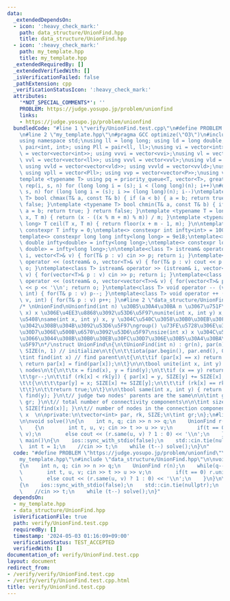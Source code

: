 ```yaml
---
data:
  _extendedDependsOn:
  - icon: ':heavy_check_mark:'
    path: data_structure/UnionFind.hpp
    title: data_structure/UnionFind.hpp
  - icon: ':heavy_check_mark:'
    path: my_template.hpp
    title: my_template.hpp
  _extendedRequiredBy: []
  _extendedVerifiedWith: []
  _isVerificationFailed: false
  _pathExtension: cpp
  _verificationStatusIcon: ':heavy_check_mark:'
  attributes:
    '*NOT_SPECIAL_COMMENTS*': ''
    PROBLEM: https://judge.yosupo.jp/problem/unionfind
    links:
    - https://judge.yosupo.jp/problem/unionfind
  bundledCode: "#line 1 \"verify/UnionFind.test.cpp\"\n#define PROBLEM \"https://judge.yosupo.jp/problem/unionfind\"\
    \n#line 2 \"my_template.hpp\"\n#pragma GCC optimize(\"O3\")\n#include <bits/stdc++.h>\n\
    using namespace std;\nusing ll = long long; using ld = long double;\nusing P =\
    \ pair<int, int>; using Pll = pair<ll, ll>;\nusing vi = vector<int>; using vvi\
    \ = vector<vector<int>>; using vvvi = vector<vvi>;\nusing vl = vector<ll>; using\
    \ vvl = vector<vector<ll>>; using vvvl = vector<vvl>;\nusing vld = vector<ld>;\
    \ using vvld = vector<vector<vld>>; using vvvld = vector<vvld>;\nusing vp = vector<P>;\
    \ using vpll = vector<Pll>; using vvp = vector<vector<P>>;\nusing vs = vector<string>;\n\
    template <typename T> using pq = priority_queue<T, vector<T>, greater<T>>;\n#define\
    \ rep(i, s, n) for (long long i = (s); i < (long long)(n); i++)\n#define drep(i,\
    \ s, n) for (long long i = (s); i >= (long long)(n); i--)\ntemplate <typename\
    \ T> bool chmax(T& a, const T& b) { if (a < b) { a = b; return true; } return\
    \ false; }\ntemplate <typename T> bool chmin(T& a, const T& b) { if (a > b) {\
    \ a = b; return true; } return false; }\ntemplate <typename T = long long> T floor(T\
    \ x, T m) { return (x - ((x % m + m) % m)) / m; }\ntemplate <typename T = long\
    \ long> T ceil(T x, T m) { return floor(x + m - 1, m); }\n\ntemplate <class T>\
    \ constexpr T infty = 0;\ntemplate<> constexpr int infty<int> = 1001001001;\n\
    template<> constexpr long long infty<long long> = 9e18;\ntemplate<> constexpr\
    \ double infty<double> = infty<long long>;\ntemplate<> constexpr long double infty<long\
    \ double> = infty<long long>;\n\ntemplate<class T> istream& operator >> (istream&\
    \ i, vector<T>& v) { for(T& p : v) cin >> p; return i; }\ntemplate<class T> ostream&\
    \ operator << (ostream& o, vector<T>& v) { for(T& p : v) cout << p << \" \"; return\
    \ o; }\ntemplate<class T> istream& operator >> (istream& i, vector<vector<T>>&\
    \ v) { for(vector<T>& p : v) cin >> p; return i; }\ntemplate<class T> ostream&\
    \ operator << (ostream& o, vector<vector<T>>& v) { for(vector<T>& p : v) cout\
    \ << p << '\\n'; return o; }\ntemplate<class T> void operator -- (vector<T>& v,\
    \ int) { for(T& p : v) p--; }\ntemplate<class T> void operator ++ (vector<T>&\
    \ v, int) { for(T& p : v) p++; }\n#line 2 \"data_structure/UnionFind.hpp\"\n\n\
    /* \nUnionFind\nUnionfind(int n) \u30B5\u30A4\u30BA n \u3067\u751F\u6210\nfind(int\
    \ x) x \u306E\u4EE3\u8868\u3092\u53D6\u5F97\nunite(int x, int y) x, y \u3092\u7D50\
    \u5408\nsame(int x, int y) x, y \u304C\u540C\u3058\u30B0\u30EB\u30FC\u30D7\u3067\
    \u3042\u308B\u304B\u3092\u53D6\u5F97\ngroup() \u73FE\u5728\u306E\u30B0\u30EB\u30FC\
    \u30D7\u306E\u500B\u6570\u3092\u53D6\u5F97\nsize(int x) x \u304C\u542B\u307E\u308C\
    \u3066\u3044\u308B\u30B0\u30EB\u30FC\u30D7\u306E\u30B5\u30A4\u30BA\u3092\u53D6\
    \u5F97\n*/\nstruct UnionFind\n{\n\tUnionFind(int n) : gr(n), par(n), rk(n, 0),\
    \ SIZE(n, 1) // initialize\n\t{\n\t\tiota(par.begin(), par.end(), 0);\n\t}\n\n\
    \tint find(int x) // find parent\n\t{\n\t\tif (par[x] == x) return x;\n\t\telse\
    \ return par[x] = find(par[x]);\n\t}\n\n\tbool unite(int x, int y) // unite two\
    \ nodes\n\t{\n\t\tx = find(x), y = find(y);\n\t\tif (x == y) return false;\n\n\
    \t\tgr--;\n\t\tif (rk[x] < rk[y]) { par[x] = y, SIZE[y] += SIZE[x]; }\n\t\telse\n\
    \t\t{\n\t\t\tpar[y] = x; SIZE[x] += SIZE[y];\n\t\t\tif (rk[x] == rk[y]) rk[x]++;\n\
    \t\t}\n\t\treturn true;\n\t}\n\n\tbool same(int x, int y) { return find(x) ==\
    \ find(y); }\n\t// judge two nodes' parents are the same\n\n\tint group() { return\
    \ gr; }\n\t// total number of connectivity components\n\n\tint size(int x) { return\
    \ SIZE[find(x)]; }\n\t// number of nodes in the connection component containing\
    \ x  \n\nprivate:\n\tvector<int> par, rk, SIZE;\n\tint gr;\n};\n#line 4 \"verify/UnionFind.test.cpp\"\
    \n\nvoid solve()\n{\n    int n, q; cin >> n >> q;\n    UnionFind r(n);\n    while(q--)\n\
    \    {\n        int t, u, v; cin >> t >> u >> v;\n        if(t == 0) r.unite(u,\
    \ v);\n        else cout << (r.same(u, v) ? 1 : 0) << '\\n';\n    }\n}\n\nint\
    \ main()\n{\n    ios::sync_with_stdio(false);\n    std::cin.tie(nullptr);\n  \
    \  int t = 1;\n    //cin >> t;\n    while (t--) solve();\n}\n"
  code: "#define PROBLEM \"https://judge.yosupo.jp/problem/unionfind\"\n#include \"\
    my_template.hpp\"\n#include \"data_structure/UnionFind.hpp\"\n\nvoid solve()\n\
    {\n    int n, q; cin >> n >> q;\n    UnionFind r(n);\n    while(q--)\n    {\n\
    \        int t, u, v; cin >> t >> u >> v;\n        if(t == 0) r.unite(u, v);\n\
    \        else cout << (r.same(u, v) ? 1 : 0) << '\\n';\n    }\n}\n\nint main()\n\
    {\n    ios::sync_with_stdio(false);\n    std::cin.tie(nullptr);\n    int t = 1;\n\
    \    //cin >> t;\n    while (t--) solve();\n}"
  dependsOn:
  - my_template.hpp
  - data_structure/UnionFind.hpp
  isVerificationFile: true
  path: verify/UnionFind.test.cpp
  requiredBy: []
  timestamp: '2024-05-03 01:16:09+09:00'
  verificationStatus: TEST_ACCEPTED
  verifiedWith: []
documentation_of: verify/UnionFind.test.cpp
layout: document
redirect_from:
- /verify/verify/UnionFind.test.cpp
- /verify/verify/UnionFind.test.cpp.html
title: verify/UnionFind.test.cpp
---
```

